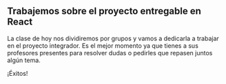 ## Trabajemos sobre el proyecto entregable en React
La clase de hoy nos dividiremos por grupos y vamos a dedicarla a trabajar en el proyecto integrador. Es el mejor momento ya que tienes a sus profesores presentes para resolver dudas o pedirles que repasen juntos algún tema.   
   
¡Éxitos!